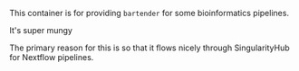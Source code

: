 
This container is for providing `bartender` for some bioinformatics pipelines.

It's super mungy

The primary reason for this is so that it flows nicely through SingularityHub
for Nextflow pipelines.
